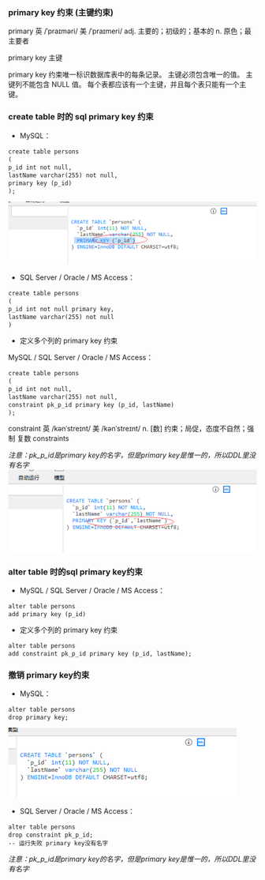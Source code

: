### primary key 约束 (主键约束)

primary  英 /ˈpraɪməri/  美 /ˈpraɪmeri/ adj. 主要的；初级的；基本的 n. 原色；最主要者

primary key 主键

primary key 约束唯一标识数据库表中的每条记录。
主键必须包含唯一的值。
主键列不能包含 NULL 值。
每个表都应该有一个主键，并且每个表只能有一个主键。

### create table 时的 sql primary key 约束

* MySQL：

```
create table persons
(
p_id int not null,
lastName varchar(255) not null,
primary key (p_id)
);
```
<img src='img/constraint_primary.png' />

* SQL Server / Oracle / MS Access：

```
create table persons
(
p_id int not null primary key,
lastName varchar(255) not null
)
```

* 定义多个列的 primary key 约束

MySQL / SQL Server / Oracle / MS Access：
```
create table persons
(
p_id int not null,
lastName varchar(255) not null,
constraint pk_p_id primary key (p_id, lastName)
);
```
constraint 英 /kənˈstreɪnt/  美 /kənˈstreɪnt/ n. [数] 约束；局促，态度不自然；强制 复数 constraints

*注意：pk_p_id是primary key的名字，但是primary key是惟一的，所以DDL里没有名字*
<img src='img/constraint_primary_key_more.png' />


### alter table 时的sql primary key约束

* MySQL / SQL Server / Oracle / MS Access：

```
alter table persons
add primary key (p_id) 
```

* 定义多个列的 primary key 约束

```
alter table persons
add constraint pk_p_id primary key (p_id, lastName);
```

### 撤销 primary key约束

* MySQL：

```
alter table persons
drop primary key;
```
<img src='img/constraint_primary_key_drop.png' />

* SQL Server / Oracle / MS Access：

```
alter table persons
drop constraint pk_p_id;
-- 运行失败 primary key没有名字
```
*注意：pk_p_id是primary key的名字，但是primary key是惟一的，所以DDL里没有名字*
